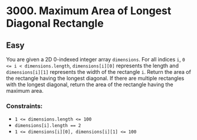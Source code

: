 # 3000. Maximum Area of Longest Diagonal Rectangle

## Easy

You are given a 2D 0-indexed integer array `dimensions`. For all indices `i`, `0 <= i < dimensions.length`,
`dimensions[i][0]` represents the length and `dimensions[i][1]` represents the width of the rectangle `i`. Return the
area of the rectangle having the longest diagonal. If there are multiple rectangles with the longest diagonal, return
the area of the rectangle having the maximum area.

### Constraints:

- `1 <= dimensions.length <= 100`
- `dimensions[i].length == 2`
- `1 <= dimensions[i][0], dimensions[i][1] <= 100`
